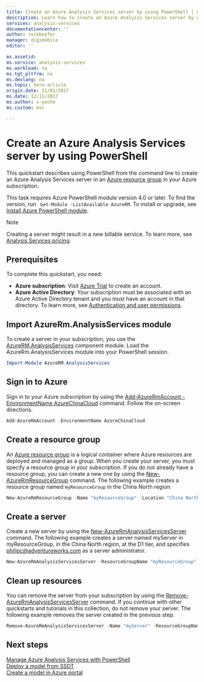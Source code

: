 ```yaml
---
title: Create an Azure Analysis Services server by using PowerShell | Azure
description: Learn how to create an Azure Analysis Services server by using PowerShell
services: analysis-services
documentationcenter: ''
author: rockboyfor
manager: digimobile
editor: ''

ms.assetid: 
ms.service: analysis-services
ms.workload: na
ms.tgt_pltfrm: na
ms.devlang: na
ms.topic: hero-article
origin.date: 11/01/2017
ms.date: 12/11/2017
ms.author: v-yeche
ms.custom: mvc

---
```


# Create an Azure Analysis Services server by using PowerShell

This quickstart describes using PowerShell from the command line to create an Azure Analysis Services server in an [Azure resource group](../azure-resource-manager/resource-group-overview.md) in your Azure subscription.

This task requires Azure PowerShell module version 4.0 or later. To find the version, run ` Get-Module -ListAvailable AzureRM`. To install or upgrade, see [Install Azure PowerShell module](https://docs.microsoft.com/powershell/azure/install-azurerm-ps). 

> [!NOTE]
> Creating a server might result in a new billable service. To learn more, see [Analysis Services pricing](https://www.azure.cn/pricing/details/analysis-services/).

## Prerequisites
To complete this quickstart, you need:

* **Azure subscription**: Visit [Azure Trial](https://www.azure.cn/pricing/1rmb-trial-full) to create an account.
* **Azure Active Directory**: Your subscription must be associated with an Azure Active Directory tenant and you must have an account in that directory. To learn more, see [Authentication and user permissions](analysis-services-manage-users.md).

## Import AzureRm.AnalysisServices module
To create a server in your subscription, you use the [AzureRM.AnalysisServices](https://www.powershellgallery.com/packages/AzureRM.AnalysisServices)  component module. Load the AzureRm.AnalysisServices module into your PowerShell session.

```powershell
Import-Module AzureRM.AnalysisServices
```

## Sign in to Azure

Sign in to your Azure subscription by using the [Add-AzureRmAccount -EnvironmentName AzureChinaCloud](https://docs.microsoft.com/powershell/module/azurerm.profile/add-azurermaccount) command. Follow the on-screen directions.

```powershell
Add-AzureRmAccount -EnvironmentName AzureChinaCloud
```

## Create a resource group

An [Azure resource group](../azure-resource-manager/resource-group-overview.md) is a logical container where Azure resources are deployed and managed as a group. When you create your server, you must specify a resource group in your subscription. If you do not already have a resource group, you can create a new one by using the [New-AzureRmResourceGroup](https://docs.microsoft.com/powershell/module/azurerm.resources/new-azurermresourcegroup) command. The following example creates a resource group named `myResourceGroup` in the China North region.

```powershell
New-AzureRmResourceGroup -Name "myResourceGroup" -Location "China North"
```

## Create a server

Create a new server by using the [New-AzureRmAnalysisServicesServer](https://docs.microsoft.com/powershell/module/azurerm.analysisservices/new-azurermanalysisservicesserver) command. The following example creates a server named myServer in myResourceGroup, in the China North region, at the D1 tier, and specifies philipc@adventureworks.com as a server administrator.

```powershell
New-AzureRmAnalysisServicesServer -ResourceGroupName "myResourceGroup" -Name "myServer" -Location China North -Sku D1 -Administrator "philipc@adventure-works.com"
```

## Clean up resources

You can remove the server from your subscription by using the [Remove-AzureRmAnalysisServicesServer](https://docs.microsoft.com/powershell/module/azurerm.analysisservices/new-azurermanalysisservicesserver) command. If you continue with other quickstarts and tutorials in this collection, do not remove your server. The following example removes the server created in the previous step.

```powershell
Remove-AzureRmAnalysisServicesServer -Name "myServer" -ResourceGroupName "myResourceGroup"
```

## Next steps
[Manage Azure Analysis Services with PowerShell](analysis-services-powershell.md)   
[Deploy a model from SSDT](analysis-services-deploy.md)   
[Create a model in Azure portal](analysis-services-create-model-portal.md)

<!--Update_Description: update meta properties, update link -->